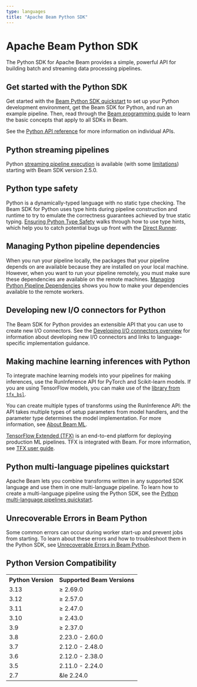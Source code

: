 ```yaml
---
type: languages
title: "Apache Beam Python SDK"
---
```

<!--
Licensed under the Apache License, Version 2.0 (the "License");
you may not use this file except in compliance with the License.
You may obtain a copy of the License at

http://www.apache.org/licenses/LICENSE-2.0

Unless required by applicable law or agreed to in writing, software
distributed under the License is distributed on an "AS IS" BASIS,
WITHOUT WARRANTIES OR CONDITIONS OF ANY KIND, either express or implied.
See the License for the specific language governing permissions and
limitations under the License.
-->
# Apache Beam Python SDK

The Python SDK for Apache Beam provides a simple, powerful API for building batch and streaming data processing pipelines.

## Get started with the Python SDK

Get started with the [Beam Python SDK quickstart](/get-started/quickstart-py) to set up your Python development environment, get the Beam SDK for Python, and run an example pipeline. Then, read through the [Beam programming guide](/documentation/programming-guide) to learn the basic concepts that apply to all SDKs in Beam.

See the [Python API reference](https://beam.apache.org/releases/pydoc/) for more information on individual APIs.

## Python streaming pipelines

Python [streaming pipeline execution](/documentation/sdks/python-streaming)
is available (with some [limitations](/documentation/sdks/python-streaming/#unsupported-features))
starting with Beam SDK version 2.5.0.

## Python type safety

Python is a dynamically-typed language with no static type checking. The Beam SDK for Python uses type hints during pipeline construction and runtime to try to emulate the correctness guarantees achieved by true static typing. [Ensuring Python Type Safety](/documentation/sdks/python-type-safety) walks through how to use type hints, which help you to catch potential bugs up front with the [Direct Runner](/documentation/runners/direct/).

## Managing Python pipeline dependencies

When you run your pipeline locally, the packages that your pipeline depends on are available because they are installed on your local machine. However, when you want to run your pipeline remotely, you must make sure these dependencies are available on the remote machines. [Managing Python Pipeline Dependencies](/documentation/sdks/python-pipeline-dependencies) shows you how to make your dependencies available to the remote workers.

## Developing new I/O connectors for Python

The Beam SDK for Python provides an extensible API that you can use to create
new I/O connectors. See the [Developing I/O connectors overview](/documentation/io/developing-io-overview)
for information about developing new I/O connectors and links to
language-specific implementation guidance.

## Making machine learning inferences with Python

To integrate machine learning models into your pipelines for making inferences, use the RunInference API for PyTorch and Scikit-learn models. If you are using TensorFlow models, you can make use of the
[library from `tfx_bsl`](https://github.com/tensorflow/tfx-bsl/tree/master/tfx_bsl/beam).

You can create multiple types of transforms using the RunInference API: the API takes multiple types of setup parameters from model handlers, and the parameter type determines the model implementation. For more information,
see [About Beam ML](/documentation/ml/about-ml).

[TensorFlow Extended (TFX)](https://www.tensorflow.org/tfx) is an end-to-end platform for deploying production ML pipelines. TFX is integrated with Beam. For more information, see [TFX user guide](https://www.tensorflow.org/tfx/guide).

## Python multi-language pipelines quickstart

Apache Beam lets you combine transforms written in any supported SDK language and use them in one multi-language pipeline. To learn how to create a multi-language pipeline using the Python SDK, see the [Python multi-language pipelines quickstart](/documentation/sdks/python-multi-language-pipelines).

## Unrecoverable Errors in Beam Python

Some common errors can occur during worker start-up and prevent jobs from starting. To learn about these errors and how to troubleshoot them in the Python SDK, see [Unrecoverable Errors in Beam Python](/documentation/sdks/python-unrecoverable-errors).

## Python Version Compatibility

<table class="table table-bordered">
<tr>
  <th>Python Version</th>
  <th>Supported Beam Versions</th>
</tr>
<tr>
  <td>3.13</td>
  <td>&ge; 2.69.0</td>
</tr>
<tr>
  <td>3.12</td>
  <td>&ge; 2.57.0</td>
</tr>
<tr>
  <td>3.11</td>
  <td>&ge; 2.47.0</td>
</tr>
<tr>
  <td>3.10</td>
  <td>&ge; 2.43.0</td>
</tr>
<tr>
  <td>3.9</td>
  <td>&ge; 2.37.0</td>
</tr>
<tr>
  <td>3.8</td>
  <td>2.23.0 - 2.60.0</td>
</tr>
<tr>
  <td>3.7</td>
  <td>2.12.0 - 2.48.0</td>
</tr>
<tr>
  <td>3.6</td>
  <td>2.12.0 - 2.38.0</td>
</tr>
<tr>
  <td>3.5</td>
  <td>2.11.0 - 2.24.0</td>
</tr>
<tr>
  <td>2.7</td>
  <td>&le 2.24.0</td>
</tr>
</table>